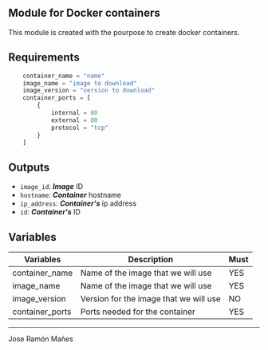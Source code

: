 ## Module for Docker containers

This module is created with the pourpose to create docker containers.

## Requirements

```terraform
    container_name = "name"
    image_name = "image to download"
    image_version = "version to download"
    container_ports = [
        {
            internal = 80
            external = 80
            protocol = "tcp"
        }
    ]
```

## Outputs

- ```image_id```: ***Image*** ID
- ```hostname```: ***Container*** hostname
- ```ip_address```: ***Container's*** ip address
- ```id```: ***Container's*** ID

## Variables

| Variables | Description | Must|
|-|-|-|
|container_name|Name of the image that we will use|YES|
|image_name|Name of the image that we will use|YES|
|image_version|Version for the image that we will use|NO|
|container_ports|Ports needed for the container|YES|

---
Jose Ramón Mañes